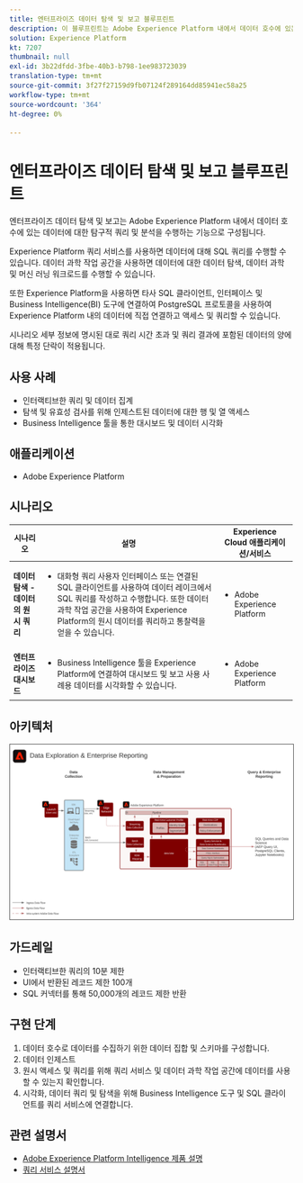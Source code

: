 ```yaml
---
title: 엔터프라이즈 데이터 탐색 및 보고 블루프린트
description: 이 블루프린트는 Adobe Experience Platform 내에서 데이터 호수에 있는 데이터의 탐구적 쿼리 및 분석을 수행할 수 있는 기능을 보여줍니다.
solution: Experience Platform
kt: 7207
thumbnail: null
exl-id: 3b22dfdd-3fbe-40b3-b798-1ee983723039
translation-type: tm+mt
source-git-commit: 3f27f27159d9fb07124f289164dd85941ec58a25
workflow-type: tm+mt
source-wordcount: '364'
ht-degree: 0%

---
```


# 엔터프라이즈 데이터 탐색 및 보고 블루프린트

엔터프라이즈 데이터 탐색 및 보고는 Adobe Experience Platform 내에서 데이터 호수에 있는 데이터에 대한 탐구적 쿼리 및 분석을 수행하는 기능으로 구성됩니다.

Experience Platform 쿼리 서비스를 사용하면 데이터에 대해 SQL 쿼리를 수행할 수 있습니다. 데이터 과학 작업 공간을 사용하면 데이터에 대한 데이터 탐색, 데이터 과학 및 머신 러닝 워크로드를 수행할 수 있습니다.

또한 Experience Platform을 사용하면 타사 SQL 클라이언트, 인터페이스 및 Business Intelligence(BI) 도구에 연결하여 PostgreSQL 프로토콜을 사용하여 Experience Platform 내의 데이터에 직접 연결하고 액세스 및 쿼리할 수 있습니다.

시나리오 세부 정보에 명시된 대로 쿼리 시간 초과 및 쿼리 결과에 포함된 데이터의 양에 대해 특정 단락이 적용됩니다.

## 사용 사례

* 인터랙티브한 쿼리 및 데이터 집계
* 탐색 및 유효성 검사를 위해 인제스트된 데이터에 대한 행 및 열 액세스
* Business Intelligence 툴을 통한 대시보드 및 데이터 시각화

## 애플리케이션

* Adobe Experience Platform

## 시나리오

| 시나리오 | 설명 | Experience Cloud 애플리케이션/서비스 |
|---|---|---|
| **데이터 탐색 - 데이터의 원시 쿼리** | <ul><li>대화형 쿼리 사용자 인터페이스 또는 연결된 SQL 클라이언트를 사용하여 데이터 레이크에서 SQL 쿼리를 작성하고 수행합니다. 또한 데이터 과학 작업 공간을 사용하여 Experience Platform의 원시 데이터를 쿼리하고 통찰력을 얻을 수 있습니다.</li></ul> | <ul><li>Adobe Experience Platform</li></ul> |
| **엔터프라이즈 대시보드** | <ul><li>Business Intelligence 툴을 Experience Platform에 연결하여 대시보드 및 보고 사용 사례용 데이터를 시각화할 수 있습니다.</li></ul> | <ul><li>Adobe Experience Platform</li></ul> |

## 아키텍처

<img src="assets/dataexplore.svg" alt="엔터프라이즈 데이터 탐색 및 보고 청사진을 위한 참조 아키텍처" style="border:1px solid #4a4a4a" />

## 가드레일

* 인터랙티브한 쿼리의 10분 제한
* UI에서 반환된 레코드 제한 100개
* SQL 커넥터를 통해 50,000개의 레코드 제한 반환

## 구현 단계

1. 데이터 호수로 데이터를 수집하기 위한 데이터 집합 및 스키마를 구성합니다.
1. 데이터 인제스트
1. 원시 액세스 및 쿼리를 위해 쿼리 서비스 및 데이터 과학 작업 공간에 데이터를 사용할 수 있는지 확인합니다.
1. 시각화, 데이터 쿼리 및 탐색을 위해 Business Intelligence 도구 및 SQL 클라이언트를 쿼리 서비스에 연결합니다.

## 관련 설명서

* [Adobe Experience Platform Intelligence 제품 설명](https://helpx.adobe.com/legal/product-descriptions/adobe-experience-platform-intelligence---product-description.html)
* [쿼리 서비스 설명서](https://experienceleague.adobe.com/docs/experience-platform/query/home.html?lang=en)
